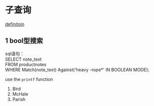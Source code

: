 # 子查询 #

[definitoin](https://baike.baidu.com/item/%E5%AD%90%E6%9F%A5%E8%AF%A2)


## 1 bool型搜索 ##

sql语句：   
SELECT note_text  
FROM productnotes  
WHERE Match(note_text) Against('heavy -rope*' IN BOOLEAN MODE);

use the `printf` function

<ol>
<li>Bird</li>
<li>McHale</li>
<li>Parish</li>
</ol>
          
